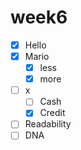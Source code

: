 # week6
- [x] Hello
- [x] Mario
    - [x] less
    - [x] more
- [ ] x
    - [ ] Cash
    - [x] Credit
- [ ] Readability
- [ ] DNA
